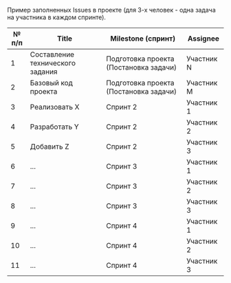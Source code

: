 Пример заполненных Issues в проекте (для 3-х человек - одна задача на участника в каждом спринте).

| № п/п | Title | Milestone (спринт) | Assignee |
| -- |  ---- | ------ | ------ |
| 1  | Составление технического задания | Подготовка проекта (Постановка задачи) | Участник N |
| 2  | Базовый код проекта | Подготовка проекта (Постановка задачи) | Участник M |
| 3  | Реализовать X | Спринт 2 | Участник 1 |
| 4  | Разработать Y | Спринт 2 | Участник 2 |
| 5  | Добавить Z | Спринт 2 | Участник 3 |
| 6  | ... | Спринт 3 | Участник 1 |
| 7  | ... | Спринт 3 | Участник 2 |
| 8  | ... | Спринт 3 | Участник 3 |
| 9  | ... | Спринт 4 | Участник 1 |
| 10 | ... | Спринт 4 | Участник 2 |
| 11 | ... | Спринт 4 | Участник 3 |
